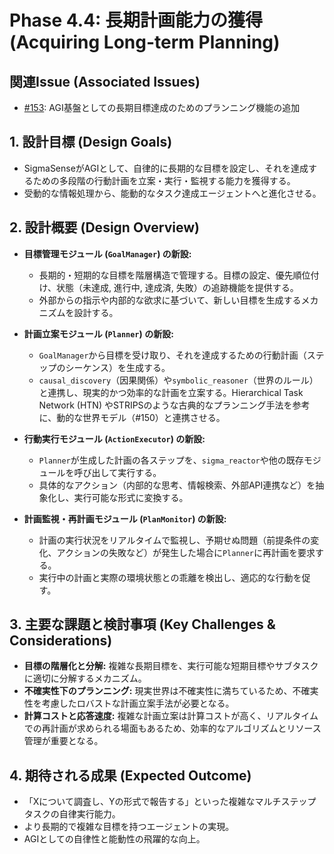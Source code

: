 # Phase 4.4: 長期計画能力の獲得 (Acquiring Long-term Planning)

## 関連Issue (Associated Issues)
- [#153](https://github.com/MicrocomputerTechnology/SigmaSenseJp/issues/153): AGI基盤としての長期目標達成のためのプランニング機能の追加

## 1. 設計目標 (Design Goals)
- SigmaSenseがAGIとして、自律的に長期的な目標を設定し、それを達成するための多段階の行動計画を立案・実行・監視する能力を獲得する。
- 受動的な情報処理から、能動的なタスク達成エージェントへと進化させる。

## 2. 設計概要 (Design Overview)
- **目標管理モジュール (`GoalManager`) の新設:**
  - 長期的・短期的な目標を階層構造で管理する。目標の設定、優先順位付け、状態（未達成, 進行中, 達成済, 失敗）の追跡機能を提供する。
  - 外部からの指示や内部的な欲求に基づいて、新しい目標を生成するメカニズムを設計する。

- **計画立案モジュール (`Planner`) の新設:**
  - `GoalManager`から目標を受け取り、それを達成するための行動計画（ステップのシーケンス）を生成する。
  - `causal_discovery`（因果関係）や`symbolic_reasoner`（世界のルール）と連携し、現実的かつ効率的な計画を立案する。Hierarchical Task Network (HTN) やSTRIPSのような古典的なプランニング手法を参考に、動的な世界モデル（#150）と連携させる。

- **行動実行モジュール (`ActionExecutor`) の新設:**
  - `Planner`が生成した計画の各ステップを、`sigma_reactor`や他の既存モジュールを呼び出して実行する。
  - 具体的なアクション（内部的な思考、情報検索、外部API連携など）を抽象化し、実行可能な形式に変換する。

- **計画監視・再計画モジュール (`PlanMonitor`) の新設:**
  - 計画の実行状況をリアルタイムで監視し、予期せぬ問題（前提条件の変化、アクションの失敗など）が発生した場合に`Planner`に再計画を要求する。
  - 実行中の計画と実際の環境状態との乖離を検出し、適応的な行動を促す。

## 3. 主要な課題と検討事項 (Key Challenges & Considerations)
- **目標の階層化と分解:** 複雑な長期目標を、実行可能な短期目標やサブタスクに適切に分解するメカニズム。
- **不確実性下のプランニング:** 現実世界は不確実性に満ちているため、不確実性を考慮したロバストな計画立案手法が必要となる。
- **計算コストと応答速度:** 複雑な計画立案は計算コストが高く、リアルタイムでの再計画が求められる場面もあるため、効率的なアルゴリズムとリソース管理が重要となる。

## 4. 期待される成果 (Expected Outcome)
- 「Xについて調査し、Yの形式で報告する」といった複雑なマルチステップタスクの自律実行能力。
- より長期的で複雑な目標を持つエージェントの実現。
- AGIとしての自律性と能動性の飛躍的な向上。
